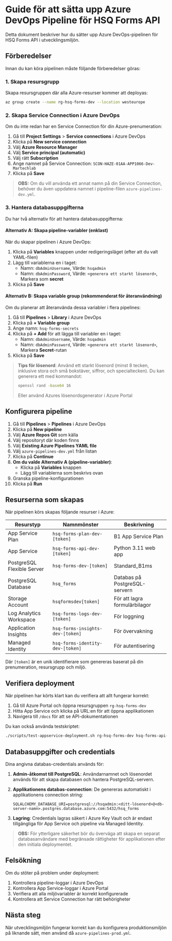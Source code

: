 # Guide för att sätta upp Azure DevOps Pipeline för HSQ Forms API

Detta dokument beskriver hur du sätter upp Azure DevOps-pipelinen för HSQ Forms API i utvecklingsmiljön.

## Förberedelser

Innan du kan köra pipelinen måste följande förberedelser göras:

### 1. Skapa resursgrupp

Skapa resursgruppen där alla Azure-resurser kommer att deployas:

```bash
az group create --name rg-hsq-forms-dev --location westeurope
```

### 2. Skapa Service Connection i Azure DevOps

Om du inte redan har en Service Connection för din Azure-prenumeration:

1. Gå till **Project Settings** > **Service connections** i Azure DevOps
2. Klicka på **New service connection**
3. Välj **Azure Resource Manager**
4. Välj **Service principal (automatic)**
5. Välj rätt **Subscription**
6. Ange namnet på Service Connection: `SCON-HAZE-01AA-APP1066-Dev-Martechlab`
7. Klicka på **Save**

> **OBS:** Om du vill använda ett annat namn på din Service Connection, behöver du även uppdatera namnet i pipeline-filen `azure-pipelines-dev.yml`.

### 3. Hantera databasuppgifterna

Du har två alternativ för att hantera databasuppgifterna:

#### Alternativ A: Skapa pipeline-variabler (enklast)

När du skapar pipelinen i Azure DevOps:

1. Klicka på **Variables** knappen under redigeringsläget (efter att du valt YAML-filen)
2. Lägg till variablerna en i taget:
   - Namn: `dbAdminUsername`, Värde: `hsqadmin`
   - Namn: `dbAdminPassword`, Värde: `<generera ett starkt lösenord>`, Markera som **secret**
3. Klicka på **Save**

#### Alternativ B: Skapa variable group (rekommenderat för återanvändning)

Om du planerar att återanvända dessa variabler i flera pipelines:

1. Gå till **Pipelines** > **Library** i Azure DevOps
2. Klicka på **+ Variable group**
3. Ange namn: `hsq-forms-secrets`
4. Klicka på **+ Add** för att lägga till variabler en i taget:
   - Namn: `dbAdminUsername`, Värde: `hsqadmin`
   - Namn: `dbAdminPassword`, Värde: `<generera ett starkt lösenord>`, Markera **Secret**-rutan
5. Klicka på **Save**

> **Tips för lösenord**: Använd ett starkt lösenord (minst 8 tecken, inklusive stora och små bokstäver, siffror, och specialtecken). Du kan generera ett med kommandot:
> ```bash
> openssl rand -base64 16
> ```
> Eller använd Azures lösenordsgenerator i Azure Portal

## Konfigurera pipeline

1. Gå till **Pipelines** > **Pipelines** i Azure DevOps
2. Klicka på **New pipeline**
3. Välj **Azure Repos Git** som källa
4. Välj repositoryt där koden finns
5. Välj **Existing Azure Pipelines YAML file**
6. Välj `azure-pipelines-dev.yml` från listan
7. Klicka på **Continue**
8. **Om du valde Alternativ A (pipeline-variabler)**: 
   - Klicka på **Variables** knappen
   - Lägg till variablerna som beskrivs ovan
9. Granska pipeline-konfigurationen
10. Klicka på **Run**

## Resurserna som skapas

När pipelinen körs skapas följande resurser i Azure:

| Resurstyp | Namnmönster | Beskrivning |
|-----------|-------------|-------------|
| App Service Plan | `hsq-forms-plan-dev-[token]` | B1 App Service Plan |
| App Service | `hsq-forms-api-dev-[token]` | Python 3.11 web app |
| PostgreSQL Flexible Server | `hsq-forms-dev-[token]` | Standard_B1ms |
| PostgreSQL Database | `hsq_forms` | Databas på PostgreSQL-servern |
| Storage Account | `hsqformsdev[token]` | För att lagra formulärbilagor |
| Log Analytics Workspace | `hsq-forms-logs-dev-[token]` | För loggning |
| Application Insights | `hsq-forms-insights-dev-[token]` | För övervakning |
| Managed Identity | `hsq-forms-identity-dev-[token]` | För autentisering |

Där `[token]` är en unik identifierare som genereras baserat på din prenumeration, resursgrupp och miljö.

## Verifiera deployment

När pipelinen har körts klart kan du verifiera att allt fungerar korrekt:

1. Gå till Azure Portal och öppna resursgruppen `rg-hsq-forms-dev`
2. Hitta App Service och klicka på URL:en för att öppna applikationen
3. Navigera till `/docs` för att se API-dokumentationen

Du kan också använda testskriptet:

```bash
./scripts/test-appservice-deployment.sh rg-hsq-forms-dev hsq-forms-api-dev-[token] dev
```

## Databasuppgifter och credentials

Dina angivna databas-credentials används för:

1. **Admin-åtkomst till PostgreSQL**: Användarnamnet och lösenordet används för att skapa databasen och hantera PostgreSQL-servern.

2. **Applikationens databas-connection**: De genereras automatiskt i applikationens connection string:
   ```
   SQLALCHEMY_DATABASE_URI=postgresql://hsqadmin:<ditt-lösenord>@<db-server-namn>.postgres.database.azure.com:5432/hsq_forms
   ```

3. **Lagring**: Credentials lagras säkert i Azure Key Vault och är endast tillgängliga för App Service och pipeline via Managed Identity.

> **OBS:** För ytterligare säkerhet bör du överväga att skapa en separat databasanvändare med begränsade rättigheter för applikationen efter den initiala deploymentet.

## Felsökning

Om du stöter på problem under deployment:

1. Kontrollera pipeline-loggar i Azure DevOps
2. Kontrollera App Service-loggar i Azure Portal
3. Verifiera att alla miljövariabler är korrekt konfigurerade
4. Kontrollera att Service Connection har rätt behörigheter

## Nästa steg

När utvecklingsmiljön fungerar korrekt kan du konfigurera produktionsmiljön på liknande sätt, men använd då `azure-pipelines-prod.yml`.
